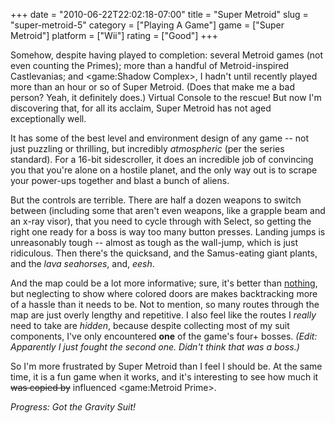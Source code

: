 +++
date = "2010-06-22T22:02:18-07:00"
title = "Super Metroid"
slug = "super-metroid-5"
category = ["Playing A Game"]
game = ["Super Metroid"]
platform = ["Wii"]
rating = ["Good"]
+++

Somehow, despite having played to completion: several Metroid games (not even counting the Primes); more than a handful of Metroid-inspired Castlevanias; and <game:Shadow Complex>, I hadn't until recently played more than an hour or so of Super Metroid.  (Does that make me a bad person?  Yeah, it definitely does.)  Virtual Console to the rescue!  But now I'm discovering that, for all its acclaim, Super Metroid has not aged exceptionally well.

It has some of the best level and environment design of any game -- not just puzzling or thrilling, but incredibly <i>atmospheric</i> (per the series standard).  For a 16-bit sidescroller, it does an incredible job of convincing you that you're alone on a hostile planet, and the only way out is to scrape your power-ups together and blast a bunch of aliens.

But the controls are terrible.  There are half a dozen weapons to switch between (including some that aren't even weapons, like a grapple beam and an x-ray visor), that you need to cycle through with Select, so getting the right one ready for a boss is way too many button presses.  Landing jumps is unreasonably tough -- almost as tough as the wall-jump, which is just ridiculous.  Then there's the quicksand, and the Samus-eating giant plants, and the <i>lava seahorses</i>, and, <i>eesh</i>.

And the map could be a lot more informative; sure, it's better than [nothing](game:Metroid), but neglecting to show where colored doors are makes backtracking more of a hassle than it needs to be.  Not to mention, so many routes through the map are just overly lengthy and repetitive.  I also feel like the routes I <i>really</i> need to take are <i>hidden</i>, because despite collecting most of my suit components, I've only encountered <b>one</b> of the game's four+ bosses.  <i>(Edit: Apparently I just fought the second one.  Didn't think that was a boss.)</i>

So I'm more frustrated by Super Metroid than I feel I should be.  At the same time, it is a fun game when it works, and it's interesting to see how much it <s>was copied by</s> influenced <game:Metroid Prime>.

<i>Progress: Got the Gravity Suit!</i>